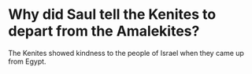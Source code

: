 # Why did Saul tell the Kenites to depart from the Amalekites?

The Kenites showed kindness to the people of Israel when they came up from Egypt.
